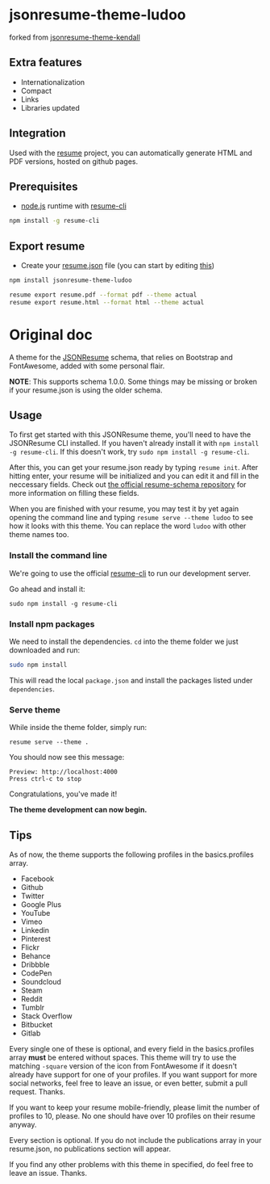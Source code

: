 # jsonresume-theme-ludoo

forked from [jsonresume-theme-kendall](https://github.com/LinuxBozo/jsonresume-theme-kendall)

## Extra features

- Internationalization
- Compact
- Links
- Libraries updated

## Integration

Used with the [resume](https://github.com/ludoo0d0a/resume) project, you can automatically generate HTML and PDF versions, hosted on github pages.

## Prerequisites

- [node.js](https://nodejs.org/en/) runtime with [resume-cli](https://github.com/jsonresume/resume-cli/)

```bash
npm install -g resume-cli
```

## Export resume

- Create your [resume.json](https://jsonresume.org/schema/) file (you can start by editing [this](/resume.json))

```bash
npm install jsonresume-theme-ludoo

resume export resume.pdf --format pdf --theme actual
resume export resume.html --format html --theme actual
```


# Original doc

A theme for the [JSONResume](https://github.com/jsonresume/resume-schema) schema, that relies on Bootstrap and FontAwesome, added with some personal flair.

**NOTE**: This supports schema 1.0.0. Some things may be missing or broken if your resume.json is using the older schema.

## Usage

To first get started with this JSONResume theme, you'll need to have the JSONResume CLI installed. If you haven't already install it with `npm install -g resume-cli`. If this doesn't work, try `sudo npm install -g resume-cli`.

After this, you can get your resume.json ready by typing `resume init`. After hitting enter, your resume will be initialized and you can edit it and fill in the neccessary fields. Check out [the official resume-schema repository](https://github.com/jsonresume/resume-schema) for more information on filling these fields.

When you are finished with your resume, you may test it by yet again opening the command line and typing `resume serve --theme ludoo` to see how it looks with this theme. You can replace the word `ludoo` with other theme names too.

### Install the command line

We're going to use the official [resume-cli](https://github.com/jsonresume/resume-cli) to run our development server.

Go ahead and install it:

```
sudo npm install -g resume-cli
```

### Install npm packages

We need to install the dependencies. `cd` into the theme folder we just downloaded and run:

```bash
sudo npm install
```

This will read the local `package.json` and install the packages listed under `dependencies`.

### Serve theme

While inside the theme folder, simply run:

```
resume serve --theme .
```

You should now see this message:

```
Preview: http://localhost:4000
Press ctrl-c to stop
```

Congratulations, you've made it!

__The theme development can now begin.__

## Tips

As of now, the theme supports the following profiles in the basics.profiles array.

* Facebook
* Github
* Twitter
* Google Plus
* YouTube
* Vimeo
* Linkedin
* Pinterest
* Flickr
* Behance
* Dribbble
* CodePen
* Soundcloud
* Steam
* Reddit
* Tumblr
* Stack Overflow
* Bitbucket
* Gitlab

Every single one of these is optional, and every field in the basics.profiles array **must** be entered without spaces. This theme will try to use the matching `-square` version of the icon from FontAwesome if it doesn't already have support for one of your profiles. If you want support for more social networks, feel free to leave an issue, or even better, submit a pull request. Thanks.

If you want to keep your resume mobile-friendly, please limit the number of profiles to 10, please. No one should have over 10 profiles on their resume anyway.

Every section is optional. If you do not include the publications array in your resume.json, no publications section will appear.

If you find any other problems with this theme in specified, do feel free to leave an issue. Thanks.
